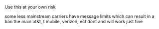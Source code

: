Use this at your own risk

some less mainstream carriers have message limits which can result in a ban the main at&t, t mobile, verizon, ect dont and will work just fine
